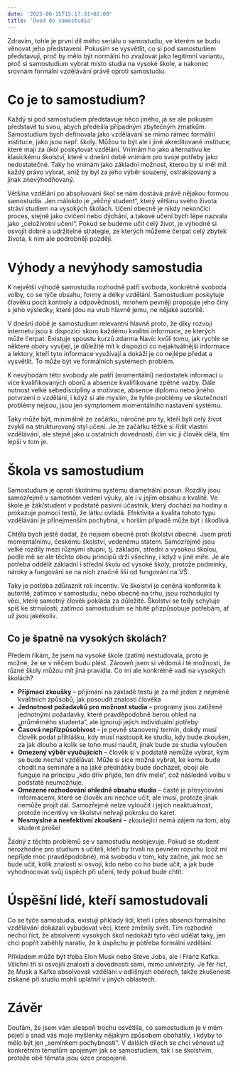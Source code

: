 ```yaml
---
date: '2025-06-15T15:17:31+02:00'
title: 'Úvod do samostudia'
---
```


Zdravím, tohle je první díl mého seriálu o samostudiu, ve kterém se budu věnovat jeho představení. Pokusím se vysvětlit, co si pod samostudiem představuji, proč by mělo být normální ho zvažovat jako legitimní variantu, proč si samostudium vybrat místo studia na vysoké škole, a nakonec srovnám formální vzdělávání právě oproti samostudiu.

# Co je to samostudium?

Každý si pod samostudiem představuje něco jiného, já se ale pokusím představit tu svou, abych předešla případným zbytečným zmatkům. Samostudium bych definovala jako vzdělávání se mimo rámec formální instituce, jako jsou např. školy. Můžou to být ale i jiné akreditované instituce, které mají za úkol poskytovat vzdělání. Vnímám ho jako alternativu ke klasickému školství, které v dnešní době vnímám pro svoje potřeby jako nedostatečné. Taky ho vnímám jako základní možnost, kterou by si měl mít každý právo vybrat, aniž by byl za jeho výběr souzený, ostrakizovaný a jinak znevýhodňovaný.

Většina vzdělání po absolvování škol se nám dostává právě nějakou formou samostudia. Jen málokdo je „věčný student“, který většinu svého života stráví studiem na vysokých školách. Učení obecně je nikdy nekončící proces, stejně jako cvičení nebo dýchání, a takové učení bych lépe nazvala jako „celoživotní učení“. Pokud se budeme učit celý život, je výhodné si osvojit dobré a udržitelné strategie, ze kterých můžeme čerpat celý zbytek života, k nim ale podrobněji později.

# Výhody a nevýhody samostudia

K největší výhodě samostudia rozhodně patří svoboda, konkrétně svoboda volby, co se týče obsahu, formy a délky vzdělání. Samostudium poskytuje člověku pocit kontroly a odpovědnosti, mnohem pevněji propojuje jeho činy s jeho výsledky, které jdou na vrub hlavně jemu, ne nějaké autoritě.

V dnešní době je samostudium relevantní hlavně proto, že díky rozvoji internetu jsou k dispozici skoro každému kvalitní informace, ze kterých může čerpat. Existuje spoustu kurzů zdarma Navíc kvůli tomu, jak rychle se některé obory vyvíjejí, je důležité mít k dispozici co nejaktuálnější informace a lektory, kteří tyto informace využívají a dokáží je co nejlépe předat a vysvětlit. To může být ve formálních systémech problém.

K nevýhodám této svobody ale patří (momentální) nedostatek informací u více kvalifikovaných oborů a absence kvalifikované zpětné vazby. Dále nutnost velké sebedisciplíny a motivace, absence diplomu nebo jiného potvrzení o vzdělání, i když si ale myslím, že tyhle problémy ve skutečnosti problémy nejsou, jsou jen symptomem momentálního nastavení systému.

Taky může být, minimálně ze začátku, náročné pro ty, kteří byli celý život zvyklí na strukturovaný styl učení. Je ze začátku těžké si řídit vlastní vzdělávání, ale stejně jako u ostatních dovedností, čím víc ji člověk dělá, tím lepší v tom je.

# Škola vs samostudium

Samostudium je oproti školnímu systému diametrální posun. Rozdíly jsou samozřejmě v samotném vedení výuky, ale i v jejím obsahu a kvalitě. Ve škole je žák/student v podstatě pasivní účastník, který dochází na hodiny a prokazuje pomocí testů, že látku ovládá. Efektivita a kvalita tohoto typu vzdělávání je přinejmenším pochybná, v horším případě může být i škodlivá.

Chtěla bych ještě dodat, že nejsem obecně proti školství obecně. Jsem proti momentálnímu, českému školství, vedenému státem. Samozřejmě jsou velké rozdíly mezi různými stupni, tj. základní, střední a vysokou školou, podle mě se ale těchto obou principů drží všechny, i když v jiné míře. Je ale potřeba oddělit základní i střední školu od vysoké školy, protože podmínky, nároky a fungování se na nich značně liší od fungování na VŠ.

Taky je potřeba zdůraznit roli incentiv. Ve školství je ceněná konformita k autoritě, zatímco v samostudiu, nebo obecně na trhu, jsou rozhodující ty věci, které samotný člověk pokládá za důležité. Školství se tedy schyluje spíš ke strnulosti, zatímco samostudium se hbitě přizpůsobuje potřebám, ať už jsou jakékoliv.

## Co je špatně na vysokých školách?

Předem říkám, že jsem na vysoké škole (zatím) nestudovala, proto je možné, že se v něčem budu plést. Zároveň jsem si vědomá i té možnosti, že různé školy můžou mít jiná pravidla. Co mi ale konkrétně vadí na vysokých školách?

- **Přijímací zkoušky** – přijímání na základě testu je za mě jeden z nejméně kvalitních způsobů, jak posoudit znalosti člověka
- **Jednotnost požadavků pro možnost studia** – programy jsou zatížené jednotnými požadavky, které pravděpodobně berou ohled na „průměrného studenta“, ale ignorují jejich individuální potřeby
- **Časová nepřizpůsobivost** – je pevně stanovený termín, dokdy musí člověk podat přihlášku, kdy musí nastoupit ke studiu, kdy bude zkoušen, za jak dlouho a kolik se toho musí naučit, jinak bude ze studia vyloučen
- **Omezený výběr vyučujících** – člověk si v podstatě nemůže vybrat, kým se bude nechat vzdělávat. Může si sice možná vybrat, ke komu bude chodit na semináře a na jaké přednášky bude docházet, obojí ale funguje na principu „kdo dřív přijde, ten dřív mele“, což následně volbu v podstatě neumožňuje.
- **Omezené rozhodování ohledně obsahu studia** – časté je přesycování informacemi, které se člověk ani nechce učit, ale musí, protože jinak nemůže projít dál. Samozřejmě nelze vyloučit i jejich neaktuálnost, protože incentivy ve školství nehrají pokroku do karet.
- **Nesmyslné a neefektivní zkoušení** – zkoušející nemá zájem na tom, aby student prošel

Žádný z těchto problémů se v samostudiu neobjevuje. Pokud se student nerozhodne pro studium s učiteli, kteří by trvali na pevném rozvrhu (což mi nepřijde moc pravděpodobné), má svobodu v tom, kdy začne, jak moc se bude učit, kolik znalostí si osvojí, kdo nebo co ho bude učit, a jak bude vyhodnocovat svůj úspěch při učení, tedy pokud bude chtít.

# Úspěšní lidé, kteří samostudovali

Co se týče samostudia, existují příklady lidí, kteří i přes absenci formálního vzdělávání dokázali vybudovat věci, které změnily svět. Tím rozhodně nechci říct, že absolventi vysokých škol nedokáží tyto věci udělat taky, jen chci popřít zaběhlý narativ, že k úspěchu je potřeba formální vzdělání.

Příkladem může být třeba Elon Musk nebo Steve Jobs, ale i Franz Kafka. Všichni tři si osvojili znalosti a dovednosti sami, mimo univerzity. Je fér říct, že Musk a Kafka absolvovali vzdělání v odlišných oborech, takže zkušenosti získané při studiu mohli uplatnit v jiných oblastech.

# Závěr

Doufám, že jsem vám alespoň trochu osvětlila, co samostudium je v mém pojetí a snad vás moje myšlenky nějakým způsobem obohatily, i kdyby to mělo být jen „semínkem pochybnosti“. V dalších dílech se chci věnovat už konkrétním tématům spojeným jak se samostudiem, tak i se školstvím, protože obě témata jsou úzce propojené.
